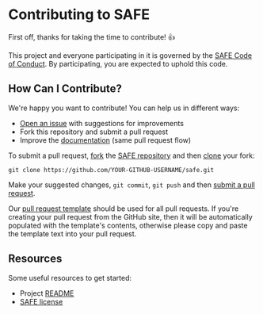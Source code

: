 # Contributing to SAFE

First off, thanks for taking the time to contribute! :+1:

This project and everyone participating in it is governed by the
[SAFE Code of Conduct][1]. By participating, you are
expected to uphold this code. 

[1]: CODE_OF_CONDUCT.md

## How Can I Contribute?

We're happy you want to contribute! You can help us in different ways:

- [Open an issue][2] with suggestions for improvements
- Fork this repository and submit a pull request
- Improve the [documentation][3] (same pull request flow)

[2]: https://github.com/cablelabs/safe/issues
[3]: README.md

To submit a pull request, [fork][4] the [SAFE repository][5] and then
[clone][6] your fork:

```
git clone https://github.com/YOUR-GITHUB-USERNAME/safe.git
```

[4]: https://help.github.com/articles/fork-a-repo/
[5]: https://github.com/cablelabs/safe
[6]: https://help.github.com/articles/cloning-a-repository/

Make your suggested changes, `git commit`, `git push` and then [submit a pull request][7].

[7]: https://github.com/cablelabs/safe/compare

Our [pull request template][8] should be used for all pull requests. If you're
creating your pull request from the GitHub site, then it will be automatically
populated with the template's contents, otherwise please copy and paste the
template text into your pull request.

[8]: PULL_REQUEST_TEMPLATE.md

## Resources

Some useful resources to get started:
- Project [README][9]
- [SAFE license][10]

[9]: README.md
[10]: LICENSE
